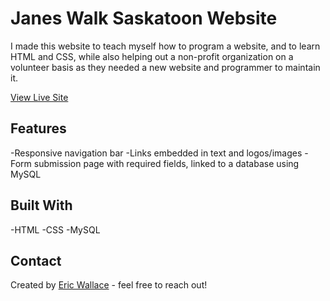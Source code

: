 # Janes Walk Saskatoon Website
I made this website to teach myself how to program a website, and to learn HTML and CSS, while also helping out a non-profit organization on a volunteer basis as they needed a new website and programmer to maintain it.

[View Live Site](https://janeswalkyxe.org)

## Features
-Responsive navigation bar
-Links embedded in text and logos/images
-Form submission page with required fields, linked to a database using MySQL

## Built With
-HTML
-CSS
-MySQL

## Contact
Created by [Eric Wallace](eric.wallace@sasktel.net) - feel free to reach out!
